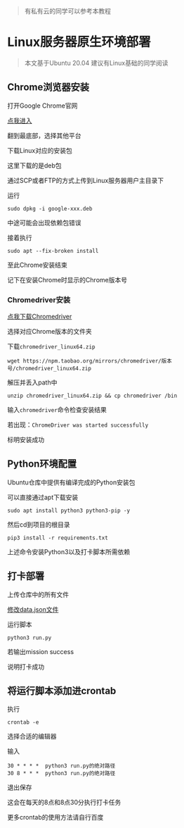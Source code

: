 > 有私有云的同学可以参考本教程

# Linux服务器原生环境部署

> 本文基于Ubuntu 20.04 建议有Linux基础的同学阅读

## Chrome浏览器安装

打开Google Chrome官网

[点我进入](https://www.google.cn/chrome/)

翻到最底部，选择其他平台

下载Linux对应的安装包

这里下载的是deb包

通过SCP或者FTP的方式上传到Linux服务器用户主目录下

运行

```shell
sudo dpkg -i google-xxx.deb
```

中途可能会出现依赖包错误

接着执行

```shell
sudo apt --fix-broken install
```

至此Chrome安装结束

记下在安装Chrome时显示的Chrome版本号

### Chromedriver安装

[点我下载Chromedriver](https://npm.taobao.org/mirrors/chromedriver) 

选择对应Chrome版本的文件夹

下载`chromedriver_linux64.zip`

```shell
wget https://npm.taobao.org/mirrors/chromedriver/版本号/chromedriver_linux64.zip
```

解压并丢入path中

```
unzip chromedriver_linux64.zip && cp chromedriver /bin
```

输入`chromedriver`命令检查安装结果

若出现：`ChromeDriver was started successfully`

标明安装成功

## Python环境配置

Ubuntu仓库中提供有编译完成的Python安装包

可以直接通过apt下载安装

```shell
sudo apt install python3 python3-pip -y
```
然后cd到项目的根目录
```shell
pip3 install -r requirements.txt
```
上述命令安装Python3以及打卡脚本所需依赖

## 打卡部署

上传仓库中的所有文件

[修改data.json文件](https://daka.xwwwb.com/#/local?id=%e5%a1%ab%e5%86%99%e9%85%8d%e7%bd%ae%e6%96%87%e4%bb%b6)

运行脚本

```shell
python3 run.py
```

若输出mission success

说明打卡成功

## 将运行脚本添加进crontab

执行

```
crontab -e
```

选择合适的编辑器

输入

```
30 * * * *  python3 run.py的绝对路径
30 8 * * *  python3 run.py的绝对路径
```

退出保存

这会在每天的8点和8点30分执行打卡任务

更多crontab的使用方法请自行百度
